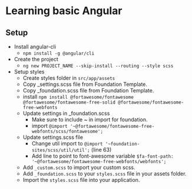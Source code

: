 # Learning basic Angular

## Setup

* Install angular-cli
  * `npm install -g @angular/cli`
* Create the project
  * `ng new PROJECT_NAME --skip-install --routing --style scss`
* Setup styles
  * Create styles folder in `src/app/assets`
  * Copy _settings.scss file from Foundation Template.
  * Copy _foundation.scss file from Foundation Template.
  * install `npm install @fortawesome/fontawesome @fortawesome/fontawesome-free-solid @fortawesome/fontawesome-free-webfonts`
  * Update settings in _foundation.scss
    * Make sure to include ~ in import for foundation.
    * import `@import '~@fortawesome/fontawesome-free-webfonts/scss/fontawesome';`
  * Update settings.scss file
    * Change util import to `@import '~foundation-sites/scss/util/util';` (line 63)
    * Add line to point to font-awesome variable `$fa-font-path: '~@fortawesome/fontawesome-free-webfonts/webfonts';`
  * Add `_custom.scss` to import your custom scss.
  * Add `_foundation.scss` to your `styles.scss` file in your assets folder.
  * Import the `styles.scss` file into your application.
